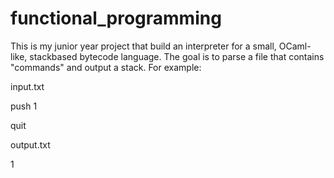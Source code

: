 # functional_programming
This is my junior year project that build an interpreter for a small, OCaml-like, stackbased bytecode language.
The goal is to parse a file that contains "commands" and output a stack.
For example:

input.txt

push 1

quit

output.txt

1
